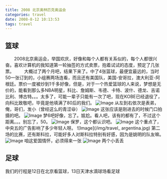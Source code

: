 ```yaml
---
title: 2008 北京奥林匹克奥运会
categories: travel
date: 2008-8-12 10:13:53
tags: travel
---
```

## 篮球

　　2008北京奥运会，举国欢庆，好像和每个人都有关系似的，每个人都很兴奋。喜欢计算机的我知道第一轮抽签的方式卖票，抱着试试的态度，预定了几张票。
　　大概过了两个月吧，结果下来了。中了4张篮球，最便宜最远的，当时50一张订到的，小组赛两场连看，而且还有美国队，美国-安哥拉，澳大利亚-阿根廷。票价一度被炒到1千多好像，但是，对于一个热爱篮球的人来说，梦想是无价的，能看到那么多NBA明星，科比、詹姆斯、韦德、卡特、波什、德龙、吉诺比利、博古特。。。太多了，可能一辈子只能有一次了吧，现在KOBE已经退役了，向科比致敬吧，毕竟是他填满了80后的我们。
![Image](/img/travel_wukesong.jpg)
从左到右依次是表弟，俺，哥们，发小（曾经这么的青涩😆）
![Image](/img/travel_wukesong1.jpg)
这张应该是刚进去的时候门口拍摄的吧。
![Image](/img/travel_usa.jpg)
梦6吧好像，忘了。尴尬。看人吧，该有的都有了，不过这个距离。。。别忘了，50。
![Image](/img/travel_paul.jpg)
保罗，这个都认识吧。
![Image](/img/travel_laladui.jpg)
这个重点了，中央五的广告影响了多少年轻人呀。
![Image](/img/travel_ argentina.jpg)
第二场的比赛，还有斯科拉，可能好多人对斯科拉特别有好感，因为是姚明的队友嘛。
![Image](/img/travel_guoqi.jpg)
咱这爱国情怀，必须得来一张
![Image](/img/travel_fuwa.jpg)
两个小丢丢

## 足球  
我们的行程是12日在北京看篮球，13日天津水滴球场看足球
